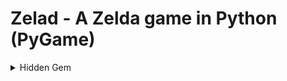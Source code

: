 # Zelad - A Zelda game in Python (PyGame)


<details>
	<summary>Hidden Gem</summary>
	<img src="https://github.com/CedricBorko/Zelad/blob/main/Resources/Graphics/bow.png?raw=true"/>
	</details>

